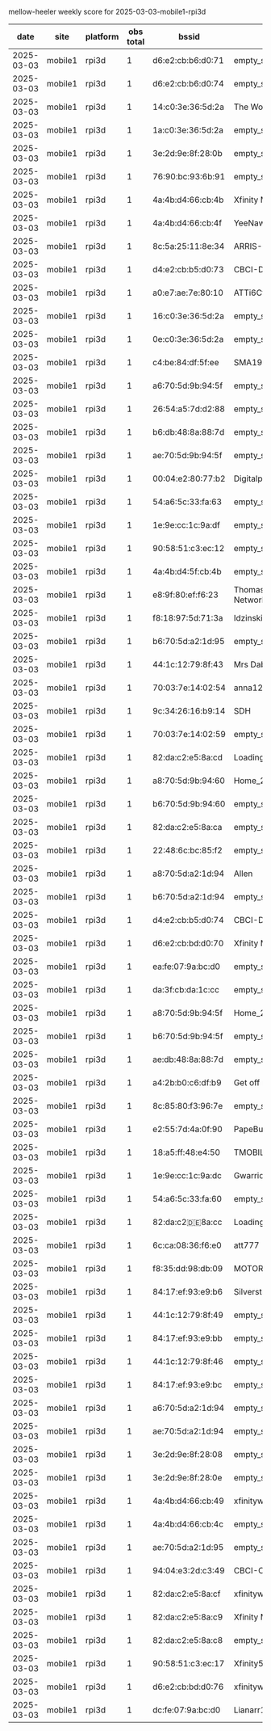 mellow-heeler weekly score for 2025-03-03-mobile1-rpi3d

|date|site|platform|obs total|bssid|ssid|lat|lng|
|--|--|--|--|--|--|--|--|
|2025-03-03|mobile1|rpi3d|1|d6:e2:cb:b6:d0:71|empty_ssid|39.524944|-122.214485|
|2025-03-03|mobile1|rpi3d|1|d6:e2:cb:b6:d0:74|empty_ssid|39.524944|-122.214485|
|2025-03-03|mobile1|rpi3d|1|14:c0:3e:36:5d:2a|The Wolfs Den|39.524944|-122.214485|
|2025-03-03|mobile1|rpi3d|1|1a:c0:3e:36:5d:2a|empty_ssid|39.524944|-122.214485|
|2025-03-03|mobile1|rpi3d|1|3e:2d:9e:8f:28:0b|empty_ssid|39.524944|-122.214485|
|2025-03-03|mobile1|rpi3d|1|76:90:bc:93:6b:91|empty_ssid|39.524944|-122.214485|
|2025-03-03|mobile1|rpi3d|1|4a:4b:d4:66:cb:4b|Xfinity Mobile|39.524944|-122.214485|
|2025-03-03|mobile1|rpi3d|1|4a:4b:d4:66:cb:4f|YeeNawGetYourOwn|39.524944|-122.214485|
|2025-03-03|mobile1|rpi3d|1|8c:5a:25:11:8e:34|ARRIS-3F91|39.524944|-122.214485|
|2025-03-03|mobile1|rpi3d|1|d4:e2:cb:b5:d0:73|CBCI-D06F-2.4|39.524944|-122.214485|
|2025-03-03|mobile1|rpi3d|1|a0:e7:ae:7e:80:10|ATTi6CfS22|39.524944|-122.214485|
|2025-03-03|mobile1|rpi3d|1|16:c0:3e:36:5d:2a|empty_ssid|39.524944|-122.214485|
|2025-03-03|mobile1|rpi3d|1|0e:c0:3e:36:5d:2a|empty_ssid|39.524944|-122.214485|
|2025-03-03|mobile1|rpi3d|1|c4:be:84:df:5f:ee|SMA1990011849|39.524944|-122.214485|
|2025-03-03|mobile1|rpi3d|1|a6:70:5d:9b:94:5f|empty_ssid|39.524944|-122.214485|
|2025-03-03|mobile1|rpi3d|1|26:54:a5:7d:d2:88|empty_ssid|39.524944|-122.214485|
|2025-03-03|mobile1|rpi3d|1|b6:db:48:8a:88:7d|empty_ssid|39.524944|-122.214485|
|2025-03-03|mobile1|rpi3d|1|ae:70:5d:9b:94:5f|empty_ssid|39.524944|-122.214485|
|2025-03-03|mobile1|rpi3d|1|00:04:e2:80:77:b2|Digitalpath.Com|39.524944|-122.214485|
|2025-03-03|mobile1|rpi3d|1|54:a6:5c:33:fa:63|empty_ssid|39.524944|-122.214485|
|2025-03-03|mobile1|rpi3d|1|1e:9e:cc:1c:9a:df|empty_ssid|39.524944|-122.214485|
|2025-03-03|mobile1|rpi3d|1|90:58:51:c3:ec:12|empty_ssid|39.524944|-122.214485|
|2025-03-03|mobile1|rpi3d|1|4a:4b:d4:5f:cb:4b|empty_ssid|39.524944|-122.214485|
|2025-03-03|mobile1|rpi3d|1|e8:9f:80:ef:f6:23|Thomas's Wi-Fi Network|39.524944|-122.214485|
|2025-03-03|mobile1|rpi3d|1|f8:18:97:5d:71:3a|Idzinski|39.524944|-122.214485|
|2025-03-03|mobile1|rpi3d|1|b6:70:5d:a2:1d:95|empty_ssid|39.524944|-122.214485|
|2025-03-03|mobile1|rpi3d|1|44:1c:12:79:8f:43|Mrs Dabalos|39.524944|-122.214485|
|2025-03-03|mobile1|rpi3d|1|70:03:7e:14:02:54|anna123|39.524944|-122.214485|
|2025-03-03|mobile1|rpi3d|1|9c:34:26:16:b9:14|SDH|39.524944|-122.214485|
|2025-03-03|mobile1|rpi3d|1|70:03:7e:14:02:59|empty_ssid|39.524944|-122.214485|
|2025-03-03|mobile1|rpi3d|1|82:da:c2:e5:8a:cd|Loading|39.524944|-122.214485|
|2025-03-03|mobile1|rpi3d|1|a8:70:5d:9b:94:60|Home_2F2A|39.524944|-122.214485|
|2025-03-03|mobile1|rpi3d|1|b6:70:5d:9b:94:60|empty_ssid|39.524944|-122.214485|
|2025-03-03|mobile1|rpi3d|1|82:da:c2:e5:8a:ca|empty_ssid|39.524944|-122.214485|
|2025-03-03|mobile1|rpi3d|1|22:48:6c:bc:85:f2|empty_ssid|39.524944|-122.214485|
|2025-03-03|mobile1|rpi3d|1|a8:70:5d:a2:1d:94|Allen|39.524944|-122.214485|
|2025-03-03|mobile1|rpi3d|1|b6:70:5d:a2:1d:94|empty_ssid|39.524944|-122.214485|
|2025-03-03|mobile1|rpi3d|1|d4:e2:cb:b5:d0:74|CBCI-D06F|39.524944|-122.214485|
|2025-03-03|mobile1|rpi3d|1|d6:e2:cb:bd:d0:70|Xfinity Mobile|39.524944|-122.214485|
|2025-03-03|mobile1|rpi3d|1|ea:fe:07:9a:bc:d0|empty_ssid|39.524944|-122.214485|
|2025-03-03|mobile1|rpi3d|1|da:3f:cb:da:1c:cc|empty_ssid|39.524944|-122.214485|
|2025-03-03|mobile1|rpi3d|1|a8:70:5d:9b:94:5f|Home_2F2A|39.524944|-122.214485|
|2025-03-03|mobile1|rpi3d|1|b6:70:5d:9b:94:5f|empty_ssid|39.524944|-122.214485|
|2025-03-03|mobile1|rpi3d|1|ae:db:48:8a:88:7d|empty_ssid|39.524944|-122.214485|
|2025-03-03|mobile1|rpi3d|1|a4:2b:b0:c6:df:b9|Get off my Wi-Fi|39.524944|-122.214485|
|2025-03-03|mobile1|rpi3d|1|8c:85:80:f3:96:7e|empty_ssid|39.524944|-122.214485|
|2025-03-03|mobile1|rpi3d|1|e2:55:7d:4a:0f:90|PapeBusiness|39.524944|-122.214485|
|2025-03-03|mobile1|rpi3d|1|18:a5:ff:48:e4:50|TMOBILE-E44E|39.524944|-122.214485|
|2025-03-03|mobile1|rpi3d|1|1e:9e:cc:1c:9a:dc|Gwarriors|39.524944|-122.214485|
|2025-03-03|mobile1|rpi3d|1|54:a6:5c:33:fa:60|empty_ssid|39.524944|-122.214485|
|2025-03-03|mobile1|rpi3d|1|82:da:c2:de:8a:cc|Loading|39.524944|-122.214485|
|2025-03-03|mobile1|rpi3d|1|6c:ca:08:36:f6:e0|att777|39.524944|-122.214485|
|2025-03-03|mobile1|rpi3d|1|f8:35:dd:98:db:09|MOTOROLA-111|39.524944|-122.214485|
|2025-03-03|mobile1|rpi3d|1|84:17:ef:93:e9:b6|Silverstreak|39.524944|-122.214485|
|2025-03-03|mobile1|rpi3d|1|44:1c:12:79:8f:49|empty_ssid|39.524944|-122.214485|
|2025-03-03|mobile1|rpi3d|1|84:17:ef:93:e9:bb|empty_ssid|39.524944|-122.214485|
|2025-03-03|mobile1|rpi3d|1|44:1c:12:79:8f:46|empty_ssid|39.524944|-122.214485|
|2025-03-03|mobile1|rpi3d|1|84:17:ef:93:e9:bc|empty_ssid|39.524944|-122.214485|
|2025-03-03|mobile1|rpi3d|1|a6:70:5d:a2:1d:94|empty_ssid|39.524944|-122.214485|
|2025-03-03|mobile1|rpi3d|1|ae:70:5d:a2:1d:94|empty_ssid|39.524944|-122.214485|
|2025-03-03|mobile1|rpi3d|1|3e:2d:9e:8f:28:08|empty_ssid|39.524944|-122.214485|
|2025-03-03|mobile1|rpi3d|1|3e:2d:9e:8f:28:0e|empty_ssid|39.524944|-122.214485|
|2025-03-03|mobile1|rpi3d|1|4a:4b:d4:66:cb:49|xfinitywifi|39.524944|-122.214485|
|2025-03-03|mobile1|rpi3d|1|4a:4b:d4:66:cb:4c|empty_ssid|39.524944|-122.214485|
|2025-03-03|mobile1|rpi3d|1|ae:70:5d:a2:1d:95|empty_ssid|39.524944|-122.214485|
|2025-03-03|mobile1|rpi3d|1|94:04:e3:2d:c3:49|CBCI-C344|39.524944|-122.214485|
|2025-03-03|mobile1|rpi3d|1|82:da:c2:e5:8a:cf|xfinitywifi|39.524944|-122.214485|
|2025-03-03|mobile1|rpi3d|1|82:da:c2:e5:8a:c9|Xfinity Mobile|39.524944|-122.214485|
|2025-03-03|mobile1|rpi3d|1|82:da:c2:e5:8a:c8|empty_ssid|39.524944|-122.214485|
|2025-03-03|mobile1|rpi3d|1|90:58:51:c3:ec:17|Xfinity54|39.524944|-122.214485|
|2025-03-03|mobile1|rpi3d|1|d6:e2:cb:bd:d0:76|xfinitywifi|39.524944|-122.214485|
|2025-03-03|mobile1|rpi3d|1|dc:fe:07:9a:bc:d0|Lianarr15|39.524944|-122.214485|

